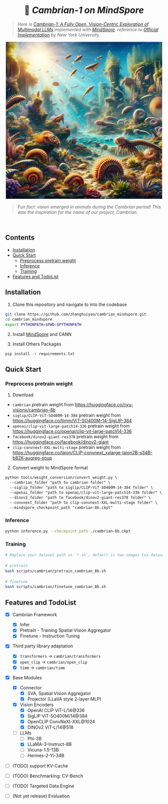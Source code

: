 <div align="center">

#  🪼 *Cambrian-1 on MindSpore*

</div>


> *Here is [Cambrian-1: A Fully Open, Vision-Centric Exploration of Multimodal LLMs](https://arxiv.org/abs/2406.16860) implemented with [MindSpore](https://www.mindspore.cn/), reference to [Official Implementation](https://github.com/cambrian-mllm/cambrian) by New York University.*

<div align="center">
<p>
    <img src="images/cambrian.png" alt="Cambrian" width="500" height="auto">
</p>
</div>

> *Fun fact: vision emerged in animals during the Cambrian period! This was the inspiration for the name of our project, Cambrian.*

<br>


## Contents

- [Installation](#installation)
- [Quick Start](#quick-start)
    - [Preprocess pretrain weight](#preprocess-pretrain-weight)
    - [Inference](#inference)
    - [Training](#training)
- [Features and TodoList](#features-and-todolist)


## Installation

1. Clone this repository and navigate to into the codebase

```bash
git clone https://github.com/zhanghuiyao/cambrian_mindspore.git
cd cambrian_mindspore
export PYTHONPATH=$PWD:$PYTHONPATH
```

2. Install [MindSpore](https://www.mindspore.cn/install/) and CANN

3. Install Others Packages

```bash
pip install -r requirements.txt
```

## Quick Start

### Preprocess pretrain weight

1. Download

- `cambrian` pretrain weight from https://huggingface.co/nyu-visionx/cambrian-8b
- `siglip/CLIP-ViT-SO400M-14-384` pretrain weight from https://huggingface.co/timm/ViT-SO400M-14-SigLIP-384
- `openai/clip-vit-large-patch14-336` pretrain weight from https://huggingface.co/openai/clip-vit-large-patch14-336
- `facebook/dinov2-giant-res378` pretrain weight from https://huggingface.co/facebook/dinov2-giant
- `clip-convnext-XXL-multi-stage` pretrain weight from https://huggingface.co/laion/CLIP-convnext_xxlarge-laion2B-s34B-b82K-augreg-soup

2. Convert weight to MindSpore format

```shell
python tools/weight_conversion/convert_weight.py \
  --cambrian_folder "path to cambrian folder" \
  --siglip_folder "path to siglip/CLIP-ViT-SO400M-14-384 folder" \
  --openai_folder "path to openai/clip-vit-large-patch14-336 folder" \
  --dinov2_folder "path to facebook/dinov2-giant-res378 folder" \
  --convnext_folder "path to clip-convnext-XXL-multi-stage folder" \
  --mindspore_checkpoint_path "cambrian-8b.ckpt"
```

### Inference

```bash
python inference.py --checkpoint_path ./cambrian-8b.ckpt
```

### Training

```bash
# Replace your dataset path in `*.sh`, default is two-images toy-dataset

# pretrain
bash scripts/cambrian/pretrain_cambrian_8b.sh

# finetune
bash scripts/cambrian/finetune_cambrian_8b.sh
```


## Features and TodoList

- [x] Cambrian Framework
  - [x] Infer
  - [x] Pretrain - Training Spatial Vision Aggregator
  - [x] Finetune - Instruction Tuning
- [x] Third party library adaptation
  - [x] `transformers` -> `cambrian/transformers`
  - [x] `open_clip` -> `cambrian/open_clip`
  - [x] `timm` -> `cambrian/timm`
- [x] Base Modules
  - [x] Connector
    - [x] SVA, Spatial Vision Aggregator
    - [x] Projector (LLaVA style 2-layer MLP)
  - [x] Vision Encoders
    - [x] OpenAI CLIP ViT-L/14@336
    - [x] SigLIP ViT-SO400M/14@384
    - [x] OpenCLIP ConvNeXt-XXL@1024
    - [x] DINOv2 ViT-L/14@518
  - [ ] LLMs
    - [ ] Phi-3B
    - [x] LLaMA-3-Instruct-8B
    - [ ] Vicuna-1.5-13B
    - [ ] Hermes-2-Yi-34B
- [ ] (TODO) support KV-Cache
- [ ] (TODO) Benchmarking: CV-Bench
- [ ] (TODO) Targeted Data Engine
- [ ] (Not yet release) Evaluation 

